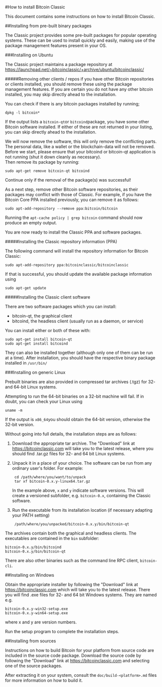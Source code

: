 #How to install Bitcoin Classic

This document contains some instructions on how to install Bitcoin Classic.

##Installing from pre-built binary packages

The Classic project provides some pre-built packages for popular operating systems.
These can be used to install quickly and easily, making use of the package management features present in your OS.

###Installing on Ubuntu

The Classic project maintains a package repository at https://launchpad.net/~bitcoinclassic/+archive/ubuntu/bitcoinclassic/

#####Removing other clients / repos
if you have other Bitcoin repositories or clients installed, you should remove these using the package management features. If you are certain you do not have any other bitcoin installed, you may skip directly ahead to the installation.

You can check if there is any bitcoin packages installed by running;

    dpkg -l bitcoin*

If the output lists a `bitcoin-qt`or `bitcoind`package, you have some other Bitcoin software installed. If either of these are not returned in your listing, you can skip directly ahead to the installation.

We will now remove the software, this will only remove the conflicting parts. The personal data, like a wallet or the blockchain-data will not be removed.  Before we start, please ensure that your bitcoind or bitcoin-qt application is not running (shut it down cleanly as necessary).  
Then remove its package by running:

    sudo apt-get remove bitcoin-qt bitcoind

Continue only if the removal of the package(s) was successful!

As a next step, remove other Bitcoin software repositories, as their packages may conflict with those of Classic. For example, if you have the Bitcoin Core PPA installed previously, you can remove it as follows:

    sudo apt-add-repository --remove ppa:bitcoin/bitcoin

Running the `apt-cache policy | grep bitcoin` command should now produce an empty output.

You are now ready to install the Classic PPA and software packages.

#####Installing the Classic repository information (PPA)

The following command will install the repository information for Bitcoin Classic:

    sudo apt-add-repository ppa:bitcoinclassic/bitcoinclassic

If that is successful, you should update the available package information using

    sudo apt-get update

#####Installing the Classic client software

There are two software packages which you can install:

- bitcoin-qt, the graphical client
- bitcoind, the headless client (usually run as a daemon, or service)

You can install either or both of these with:

    sudo apt-get install bitcoin-qt
    sudo apt-get install bitcoind

They can also be installed together (although only one of them can be run at a time).
After installation, you should have the respective binary package installed in `/usr/bin/`

###Installing on generic Linux

Prebuilt binaries are also provided in compressed tar archives (.tgz) for 32- and 64-bit Linux systems.

Attempting to run the 64-bit binaries on a 32-bit machine will fail. If in doubt, you can check your Linux using

    uname -m

If the output is `x86_64`you should obtain the 64-bit version, otherwise the 32-bit version.

Without going into full details, the installation steps are as follows:

1. Download the appropriate tar archive. 
The "Download" link at https://bitcoinclassic.com will take you to the latest release, where you should find .tar.gz files for 32- and 64 bit Linux systems.

2. Unpack it in a place of your choice.
The software can be run from any ordinary user's folder. For example:

        cd /path/where/you/want/to/unpack
        tar xf bitcoin-0.x.y-linux64.tar.gz

    In the example above, `x` and `y` indicate software versions.
    This will create a versioned subfolder, e.g. `bitcoin-0.x`, containing the Classic software.

3. Run the executable from its installation location (if necessary adapting your PATH setting)

        /path/where/you/unpacked/bitcoin-0.x.y/bin/bitcoin-qt

The archives contain both the graphical and headless clients. The executables are contained in the `bin` subfolder:

    bitcoin-0.x.y/bin/bitcoind
    bitcoin-0.x.y/bin/bitcoin-qt

There are also other binaries such as the command line RPC client, `bitcoin-cli`.

##Installing on Windows

Obtain the appropriate installer by following the "Download" link at https://bitcoinclassic.com which will take you to the latest release.  There you will find .exe files for 32- and 64 bit Windows systems.
They are named e.g.

    bitcoin-0.x.y-win32-setup.exe
    bitcoin-0.x.y-win64-setup.exe

where x and y are version numbers.

Run the setup program to complete the installation steps.

##Installing from sources

Instructions on how to build Bitcoin for your platform from source code are included in the source code package. Download the source code by following the "Download" link at https://bitcoinclassic.com and selecting one of the source packages.

After extracting it on your system, consult the `doc/build-<platform>.md` files for more information on how to build it.
